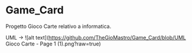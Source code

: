# Game_Card
Progetto Gioco Carte relativo a informatica.

UML ->
![alt text](https://github.com/TheGioMastro/Game_Card/blob/UML Gioco Carte - Page 1 (1).png?raw=true)
